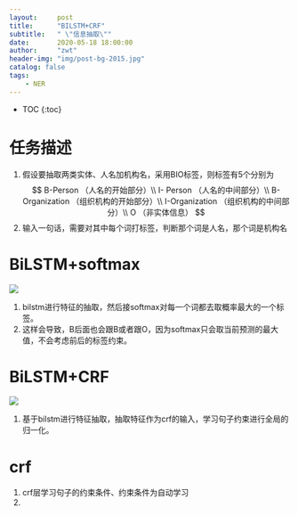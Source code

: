 ```yaml
---
layout:     post
title:      "BILSTM+CRF"
subtitle:   " \"信息抽取\""
date:       2020-05-18 18:00:00
author:     "zwt"
header-img: "img/post-bg-2015.jpg"
catalog: false
tags:
    - NER
---
```

* TOC
{:toc}
# 任务描述
1. 假设要抽取两类实体、人名加机构名，采用BIO标签，则标签有5个分别为
$$
B-Person （人名的开始部分）\\
I- Person （人名的中间部分）\\
B-Organization （组织机构的开始部分）\\
I-Organization （组织机构的中间部分）\\
O （非实体信息）
$$
2. 输入一句话，需要对其中每个词打标签，判断那个词是人名，那个词是机构名

# BiLSTM+softmax

![](https://zwt0204.github.io//img/bilstm+softmax.jpg)
1. bilstm进行特征的抽取，然后接softmax对每一个词都去取概率最大的一个标签。
2. 这样会导致，B后面也会跟B或者跟O，因为softmax只会取当前预测的最大值，不会考虑前后的标签约束。

# BiLSTM+CRF
![](https://zwt0204.github.io//img/bilstm+crf.jpg)

1. 基于bilstm进行特征抽取，抽取特征作为crf的输入，学习句子约束进行全局的归一化。

# crf
1. crf层学习句子的约束条件、约束条件为自动学习
2. 
